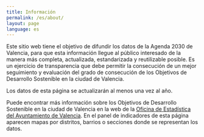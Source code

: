 ```yaml
---
title: Información
permalink: /es/about/
layout: page
language: es
---
```


Este sitio web tiene el objetivo de difundir los datos de la Agenda 2030 de Valencia, para que esta información llegue al público interesado de la manera más completa, actualizada, estandarizada y reutilizable posible. Es un ejercicio de transparencia que debe permitir la consecución de un mejor seguimiento y evaluación del grado de consecución de los Objetivos de Desarrollo Sostenible en la ciudad de Valencia.

Los datos de esta página se actualizarán al menos una vez al año.

Puede encontrar más información sobre los Objetivos de Desarrollo Sostenible en la ciudad de Valencia en la web de la [Oficina de Estadística del Ayuntamiento de Valencia](https://www.valencia.es/cas/estadistica/ods_principal). En el panel de indicadores de esta página aparecen mapas por distritos, barrios o secciones donde se representan los datos.
